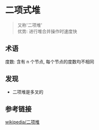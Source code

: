 # 二项式堆

> 又称'二项堆'  
> 优势: 进行堆合并操作时速度快  

## 术语

度数: 含有 n 个节点, 每个节点的度数均不相同

## 发现

- 二项堆是多叉的


## 参考链接

[wikipedia/二项堆](https://zh.wikipedia.org/wiki/%E4%BA%8C%E9%A1%B9%E5%A0%86)